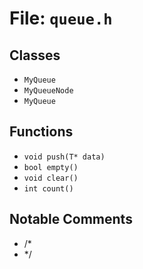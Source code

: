 # File: `queue.h`

## Classes

- `MyQueue`
- `MyQueueNode`
- `MyQueue`

## Functions

- `void push(T* data)`
- `bool empty()`
- `void clear()`
- `int count()`

## Notable Comments

- /*
- */
